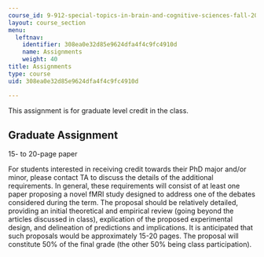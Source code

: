 ```yaml
---
course_id: 9-912-special-topics-in-brain-and-cognitive-sciences-fall-2001
layout: course_section
menu:
  leftnav:
    identifier: 308ea0e32d85e9624dfa4f4c9fc4910d
    name: Assignments
    weight: 40
title: Assignments
type: course
uid: 308ea0e32d85e9624dfa4f4c9fc4910d

---
```


This assignment is for graduate level credit in the class.

Graduate Assignment
-------------------

15- to 20-page paper

For students interested in receiving credit towards their PhD major and/or minor, please contact TA to discuss the details of the additional requirements. In general, these requirements will consist of at least one paper proposing a novel fMRI study designed to address one of the debates considered during the term. The proposal should be relatively detailed, providing an initial theoretical and empirical review (going beyond the articles discussed in class), explication of the proposed experimental design, and delineation of predictions and implications. It is anticipated that such proposals would be approximately 15-20 pages. The proposal will constitute 50% of the final grade (the other 50% being class participation).